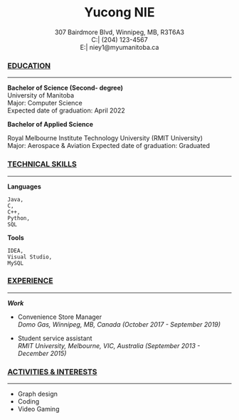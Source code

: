 # <center>Yucong NIE</center>  

<center>307 Bairdmore Blvd, Winnipeg, MB, R3T6A3  </center>  

<center>C:| (204) 123-4567  </center>  

<center>E:| niey1@myumanitoba.ca  </center>  

### **<u>EDUCATION</u>**
***
**Bachelor of Science (Second- degree)**  
University of Manitoba  
Major: Computer Science  
Expected date of graduation: April 2022  

**Bachelor of Applied Science**  

Royal Melbourne Institute Technology University (RMIT University)  
Major: Aerospace & Aviation 
Expected date of graduation: Graduated  


### **<u>TECHNICAL SKILLS</u>**
***
**Languages**  
	
	Java,	
	C,	
	C++,
	Python,	
	SQL

**Tools**  
	
	IDEA,
	Visual Studio,
	MySQL

### **<u>EXPERIENCE</u>**
***
***Work***

+ Convenience Store Manager    
  *Domo Gas,	Winnipeg,	MB,	Canada (October 2017	-	September 2019)*

+ Student service assistant  
  *RMIT University,	Melbourne,	VIC,	Australia (September 2013 - December 2015)*



### **<u>ACTIVITIES & INTERESTS</u>**
***
+ Graph design
+ Coding
+ Video Gaming
